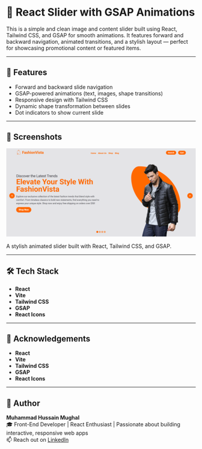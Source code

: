 # 🚀 React Slider with GSAP Animations

This is a simple and clean image and content slider built using React, Tailwind CSS, and GSAP for smooth animations. It features forward and backward navigation, animated transitions, and a stylish layout — perfect for showcasing promotional content or featured items.

---

## 🚀 Features

- Forward and backward slide navigation
- GSAP-powered animations (text, images, shape transitions)
- Responsive design with Tailwind CSS
- Dynamic shape transformation between slides
- Dot indicators to show current slide 

---

## 📸 Screenshots

![Slider Preview](public/preview.png)

A stylish animated slider built with React, Tailwind CSS, and GSAP.

---

## 🛠️ Tech Stack

- **React**
- **Vite**
- **Tailwind CSS**
- **GSAP**
- **React Icons**

---


## 🙌 Acknowledgements

- **React**
- **Vite**
- **Tailwind CSS**
- **GSAP**
- **React Icons**

---

## 👤 Author

**Muhammad Hussain Mughal**  
🎓 Front-End Developer | React Enthusiast | Passionate about building interactive, responsive web apps  
📫 Reach out on [LinkedIn](https://www.linkedin.com/in/muhammad-hussain-mughal-213069248/)  


